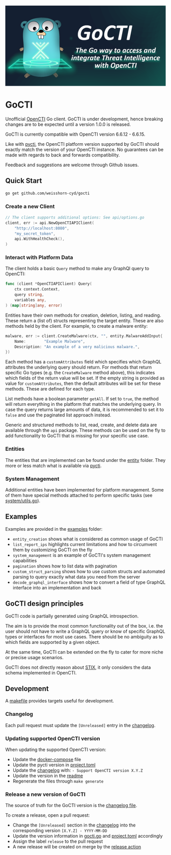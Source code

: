 <p align="center">
    <picture>
      <img alt="GoCTI Banner" title="GoCTI Banner" src="docs/assets/banner.png" width=800>
    </picture>
</p>

# GoCTI

Unofficial [OpenCTI](https://github.com/OpenCTI-Platform/opencti) Go client. GoCTI is under development, hence breaking changes are to be expected until a version 1.0.0 is released.

GoCTI is currently compatible with OpenCTI version 6.6.12 - 6.6.15.

Like with [pycti](https://github.com/OpenCTI-Platform/client-python), the OpenCTI platform version supported by GoCTI should exactly match the version of your OpenCTI instance.
No guarantees can be made with regards to back and forwards compatibility.

Feedback and suggestions are welcome through Github issues.

## Quick Start

```bash
go get github.com/weisshorn-cyd/gocti
```

### Create a new Client

```go
// The client supports additional options: See api/options.go
client, err := api.NewOpenCTIAPIClient(
	"http://localhost:8080",
	"my_secret_token",
    api.WithHealthCheck(),
)
```

### Interact with Platform Data

The client holds a basic `Query` method to make any GraphQl query to OpenCTI:

```go
func (client *OpenCTIAPIClient) Query(
	ctx context.Context,
	query string,
	variables any,
) (map[string]any, error)
```

Entities have their own methods for creation, deletion, listing, and reading. These return a (list of) structs representing the target entity.
These are also methods held by the client.
For example, to create a malware entity:

```go
malware, err := client.CreateMalware(ctx, "", entity.MalwareAddInput{
	Name:        "Example Malware",
	Description: "An example of a very malicious malware.",
})
```

Each method has a `customAttributes` field which specifies which GraphQL attributes the underlying query should return.
For methods that return specific Go types (e.g. the `CreateMalware` method above), this indicates which fields of the return value will be set. If the empty string is provided as value for `customAttributes`, then the default attributes will be set for these methods. These are defined for each type.

List methods have a boolean parameter `getAll`. If set to `true`, the method will return everything in the platform that matches the underlying query. In case the query returns large amounts of data, it is recommended to set it to `false` and use the paginated list approach instead.

Generic and structured methods to list, read, create, and delete data are available through the `api` package. These methods can be used on the fly to add functionality to GoCTI that is missing for your specific use case.

### Entities

The entities that are implemented can be found under the [entity](./entity) folder. They more or less match what is available via [pycti](https://github.com/OpenCTI-Platform/client-python).

### System Management

Additional entities have been implemented for platform management. Some of them have special methods attached to perform specific tasks (see [system/utils.go](system/utils.go)).

## Examples

Examples are provided in the [examples](./examples/) folder:

- `entity_creation` shows what is considered as common usage of GoCTI
- `list_report_ips` highlights current limitations and how to circumvent them by customizing GoCTI on the fly
- `system_management` is an example of GoCTI's system management capabilities
- `pagination` shows how to list data with pagination
- `custom_struct_parsing` shows how to use custom structs and automated parsing to query exactly what data you need from the server
- `decode_graphql_interface` shows how to convert a field of type GraphQL interface into an implementation and back

## GoCTI design principles

GoCTI code is partially generated using GraphQL introspection.

The aim is to provide the most common functionality out of the box, i.e. the user should not have to write a GraphQL query or know of specific GraphQL types or interfaces for most use cases. There should be no ambiguity as to which fields are supported by a given object.

At the same time, GoCTI can be extended on the fly to cater for more niche or precise usage scenarios.

GoCTI does not directly reason about [STIX](https://www.oasis-open.org/standard/stix-version-2-1/), it only considers the data schema implemented in OpenCTI.

## Development

A [makefile](./Makefile) provides targets useful for development.

### Changelog

Each pull request must update the `[Unreleased]` entry in the [changelog](./CHANGELOG.md).

### Updating supported OpenCTI version

When updating the supported OpenCTI version:
- Update the [docker-compose](./docker-compose.yml) file
- Update the pycti version in [project.toml](./tools/gocti_type_generator/pyproject.toml)
- Update the [changelog](./CHANGELOG.md) with: `- Support OpenCTI version X.Y.Z`
- Update the version in the [readme](./README.md)
- Regenerate the files through `make generate`

### Release a new version of GoCTI

The source of truth for the GoCTI version is the [changelog file](./CHANGELOG.md).

To create a release, open a pull request:
- Change the `[Unreleased]` section in the [changelog](./CHANGELOG.md) into the corresponding version `[X.Y.Z] - YYYY-MM-DD`
- Update the version information in [gocti.go](./gocti.go) and [project.toml](./tools/gocti_type_generator/pyproject.toml) accordingly
- Assign the label `release` to the pull request
- A new release will be created on merge by the [release action](./.github/workflows/create-release.yml)
